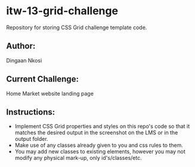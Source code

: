 # itw-13-grid-challenge

Repository for storing CSS Grid challenge template code.

## Author:

Dingaan Nkosi


## Current Challenge:

Home Market website landing page


## Instructions:

- Implement CSS Grid properties and styles on this repo's code so that it matches the desired output in the screenshot on the LMS or in the output folder.
- Make use of any classes already given to you and css rules to them.
- You may add new classes to existing elements, however you may not modify any physical mark-up, only id's/classes/etc.
